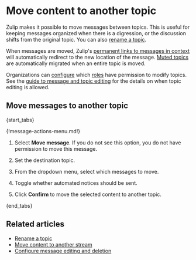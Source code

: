 # Move content to another topic

Zulip makes it possible to move messages between topics. This is
useful for keeping messages organized when there is a digression, or
the discussion shifts from the original topic. You can also [rename a
topic](/help/rename-a-topic).

When messages are moved, Zulip's [permanent links to messages in
context](/help/link-to-a-message-or-conversation#get-a-link-to-a-specific-message)
will automatically redirect to the new location of the message. [Muted
topics](/help/mute-a-topic) are automatically migrated when an entire
topic is moved.

Organizations can [configure](/help/configure-who-can-edit-topics) which
[roles](/help/roles-and-permissions) have permission to modify topics. See the
[guide to message and topic editing](/help/configure-message-editing-and-deletion)
for the details on when topic editing is allowed.

## Move messages to another topic

{start_tabs}

{!message-actions-menu.md!}

1. Select **Move message**. If you do not see this option, you do not have permission
   to move this message.

1. Set the destination topic.

1. From the dropdown menu, select which messages to move.

1. Toggle whether automated notices should be sent.

1. Click **Confirm** to move the selected content to another topic.

{end_tabs}

## Related articles

* [Rename a topic](/help/rename-a-topic)
* [Move content to another stream](/help/move-content-to-another-stream)
* [Configure message editing and deletion](/help/configure-message-editing-and-deletion)
